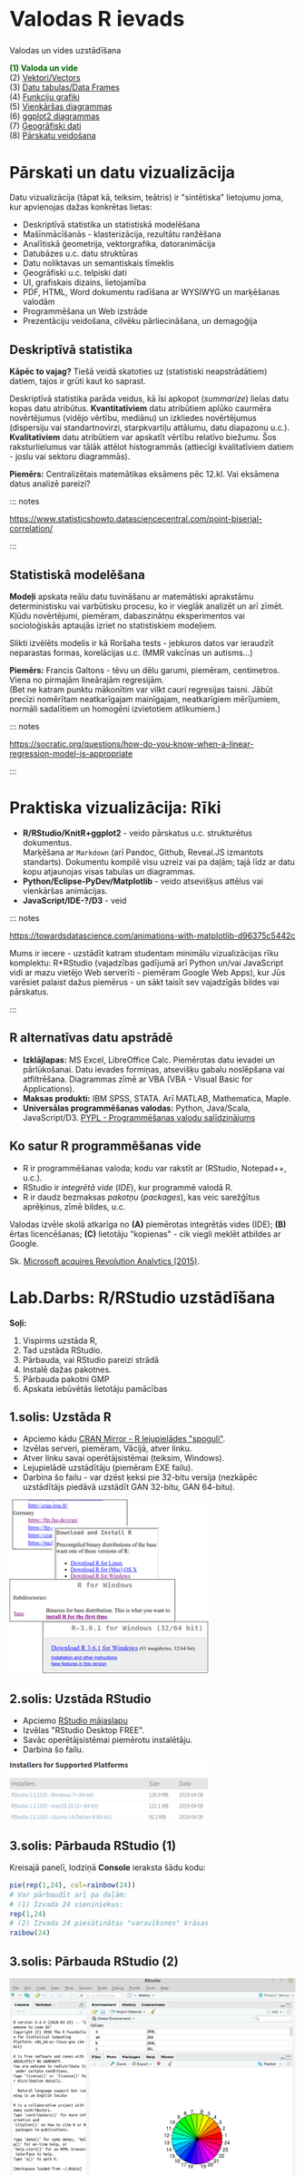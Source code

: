 # &nbsp;

<hgroup>

<h1 style="font-size:28pt">Valodas R ievads</h1>

<blue>Valodas un vides uzstādīšana</blue>

</hgroup><hgroup>

<span style="color:darkgreen">**(1) Valoda un vide**</span>  
<span>(2) [Vektori/Vectors](#section-1)</span>  
<span>(3) [Datu tabulas/Data Frames](#section-2)</span>  
<span>(4) [Funkciju grafiki](#section-3)</span>  
<span>(5) [Vienkāršas diagrammas](#section-4)</span>  
<span>(6) [ggplot2 diagrammas](#section-5)</span>  
<span>(7) [Ģeogrāfiski dati](#section-6)</span>  
<span>(8) [Pārskatu veidošana](#section-7)</span>

</hgroup>



<!--
(1) Deskriptīvā statistika. 
----------------------------
Par to, kā atšķiras vidējā vērtība plus sd no mediānas un IQR - starpkvartiļu attāluma. 
Par to, kas ir Q80/Q20 rādītājs. 
Par to, kas ir Džini indekss. 

Kāpēc vidējais rezultāts par centralizēto matemātiku neatspoguļo 
neko tādu īpašu; kā vajadzētu kalibrēt datus, put the grade on curve. 
Kuri dati jāmēra ar vidējo vērtību, kuri ar mediānu? 


Kas ir kvalitatīvi un kas - kvantitatīvi dati. 
Kādas lietas attēlo histogrammās, kādas - joslu diagrammās? 

Kādā veidā nevajag attēlot histogrammas, ja intervāli ir nevienādi. 
(Histogrammas depopulācijas gadījumā...)

Kā var šmaukties ar lineālu... Kā parādīt fuel-efficiency nepareizi? 

Statistiskie modeļi - lineārās regresijas diagramma... 


Burbuļu diagrammas... 
Interaktīvas kartes....



---- Kuros jautājumos vajag vizualizācijas
(1) Augsta līmeņa pārskati - 
(2) Komunicēt ļoti piņķerīgus datus (klimata zinātne, makroekonomika, u.c.)
(3) Parādīt drošības notikuma "traceability" - ja no datora lēmuma atkarīga
reālu cilvēku dzīve, nevar atstāt to kā melno kasti. 


-->


<!--
(1) Rīki: Kā uzlikt R, RStudio. 
(2) Kā uzlikt Web serverīti, JavaScript. 
(3) Kā uzlikt Python vidi. 


--> 





<!--
# <lo-theory/> "Zinātnisks kalkulators"

Valodas R iespējas mācību priekšmetos:

<table>
<tr><th>Matemātika</th><td style="text-align:left">Skaitļošanas un vizualizāciju piemēri statistikā u.c.</td></tr>
<tr><th>Dabaszinātnes</th><td style="text-align:left">Laboratorijas darbu kļūdu intervāli u.c.</td></tr>
<tr><th>Ģeogrāfija un ekonomika</th><td style="text-align:left">Infografikas un kartes</td></tr>
<tr><th>Informātika</th><td style="text-align:left">Nedaudz programmēšanas</td></tr>
</table>

Informātikas olimpiādēs lieto citas
valodas (Pascal, C/C++, Java, Python).

--> 

# <lo-theory/> Pārskati un datu vizualizācija

Datu vizualizācija (tāpat kā, teiksim, teātris) ir "sintētiska" 
lietojumu joma, kur apvienojas dažas konkrētas lietas:

* Deskriptīvā statistika un statistiskā modelēšana
* Mašīnmācīšanās - klasterizācija, rezultātu ranžēšana
* Analītiskā ģeometrija, vektorgrafika, datoranimācija
* Datubāzes u.c. datu struktūras
* Datu noliktavas un semantiskais tīmeklis
* Ģeogrāfiski u.c. telpiski dati
* UI, grafiskais dizains, lietojamība
* PDF, HTML, Word dokumentu radīšana ar WYSIWYG un marķēšanas valodām
* Programmēšana un Web izstrāde
* Prezentāciju veidošana, cilvēku pārliecināšana, un demagoģija



## <lo-theory/> Deskriptīvā statistika

**Kāpēc to vajag?** Tiešā veidā skatoties uz (statistiski neapstrādātiem) 
datiem, tajos ir grūti kaut ko saprast. 

Deskriptīvā statistika parāda veidus, 
kā īsi apkopot (*summarize*) lielas datu kopas datu atribūtus. 
**Kvantitatīviem** datu atribūtiem aplūko
caurmēra novērtējumus (vidējo vērtību, mediānu) un izkliedes novērtējumus 
(dispersiju vai standartnovirzi, starpkvartiļu attālumu, datu diapazonu u.c.).  
**Kvalitatīviem** datu atribūtiem var apskatīt vērtību relatīvo biežumu. 
Šos raksturlielumus var tālāk attēlot histogrammās 
(attiecīgi kvalitatīviem datiem - joslu vai sektoru diagrammās).

**Piemērs:** Centralizētais matemātikas eksāmens pēc 12.kl. Vai eksāmena datus 
analizē pareizi? 

::: notes

https://www.statisticshowto.datasciencecentral.com/point-biserial-correlation/

:::


## <lo-theory/> Statistiskā modelēšana


**Modeļi** apskata reālu datu tuvināšanu ar 
matemātiski aprakstāmu deterministisku vai varbūtisku procesu, ko ir vieglāk 
analizēt un arī zīmēt. Kļūdu novērtējumi, piemēram, dabaszinātņu eksperimentos 
vai socioloģiskās aptaujās izriet no statistiskiem modeļiem.

Slikti izvēlēts modelis ir kā Roršaha tests - jebkuros datos var ieraudzīt
neparastas formas, korelācijas u.c. (MMR vakcīnas un autisms...)

**Piemērs:** Francis Galtons - tēvu un dēlu garumi, piemēram, centimetros. 
Viena no pirmajām lineārajām regresijām.  
(Bet ne katram punktu mākonītim var vilkt cauri regresijas taisni. Jābūt
precīzi nomērītam neatkarīgajam mainīgajam, neatkarīgiem mērījumiem, 
normāli sadalītiem un homogēni izvietotiem atlikumiem.)

::: notes

https://socratic.org/questions/how-do-you-know-when-a-linear-regression-model-is-appropriate

:::




# <lo-summary/> Praktiska vizualizācija: Rīki 

* **R/RStudio/KnitR+ggplot2** - veido pārskatus u.c. strukturētus dokumentus.  
Marķēšana ar `Markdown` (arī Pandoc, Github, Reveal.JS izmantots standarts). 
Dokumentu kompilē visu uzreiz vai pa daļām; tajā līdz ar datu kopu 
atjaunojas visas tabulas un diagrammas. 
* **Python/Eclipse-PyDev/Matplotlib** - veido atsevišķus attēlus vai vienkāršas 
animācijas. 
* **JavaScript/IDE-?/D3** - veid


::: notes

https://towardsdatascience.com/animations-with-matplotlib-d96375c5442c

Mums ir iecere - uzstādīt katram studentam minimālu vizualizācijas rīku komplektu: R+RStudio (vajadzības gadījumā arī Python un/vai JavaScript vidi ar mazu vietējo Web serverīti - piemēram Google Web Apps), kur Jūs varēsiet palaist dažus piemērus - un sākt taisīt sev vajadzīgās bildes vai pārskatus. 

:::







## <lo-summary/> R alternatīvas datu apstrādē

* **Izklājlapas:** <blue>MS Excel</blue>, 
<blue>LibreOffice Calc</blue>. Piemērotas datu ievadei un pārlūkošanai. 
Datu ievades formiņas, atsevišķu gabalu noslēpšana vai atfiltrēšana.
Diagrammas zīmē ar VBA
(VBA - Visual Basic for Applications).
* **Maksas produkti:** <blue>IBM SPSS</blue>, 
<blue>STATA</blue>. Arī <blue>MATLAB</blue>, 
<blue>Mathematica</blue>, <blue>Maple</blue>.
* **Universālas programmēšanas valodas:** Python, 
Java/Scala, JavaScript/D3.
[PYPL - Programmēšanas valodu salīdzinājums](http://pypl.github.io/PYPL.html)




## <lo-summary/> Ko satur R programmēšanas vide

* R ir <blue>programmēšanas valoda</blue>; 
kodu var rakstīt ar (RStudio, Notepad++, u.c.).
* RStudio ir <blue>*integrētā vide*</blue> (*IDE*), 
kur programmē valodā R. 
* R ir daudz bezmaksas <blue>*pakotņu*</blue> (*packages*), 
kas veic sarežģītus aprēķinus, zīmē bildes, u.c.

Valodas izvēle skolā atkarīga no **(A)** piemērotas integrētās vides (IDE); 
**(B)** ērtas licencēšanas; **(C)** lietotāju "kopienas" - cik viegli meklēt
atbildes ar Google.

Sk. [Microsoft acquires Revolution Analytics (2015)](https://www.cio.com/article/2906456/microsoft-closes-aquisition-of-r-software-and-services-provider.html). 


# <lo-sample/> Lab.Darbs: R/RStudio uzstādīšana

**Soļi:**

1. Vispirms uzstāda R,
2. Tad uzstāda RStudio. 
3. Pārbauda, vai RStudio pareizi strādā
4. Instalē dažas pakotnes. 
5. Pārbauda pakotni GMP
6. Apskata iebūvētās lietotāju pamācības


## <lo-soln/> 1.solis: Uzstāda R

<hgroup>

* Apciemo kādu [CRAN Mirror - R lejupielādes "spoguli"](https://cran.r-project.org/mirrors.html). 
* Izvēlas serveri, piemēram, Vācijā, atver linku. 
* Atver linku savai operētājsistēmai (teiksim, Windows). 
* Lejupielādē uzstādītāju (piemēram EXE failu). 
* Darbina šo failu - var dzēst ķeksi pie 32-bitu versija (nezkāpēc uzstādītājs 
piedāvā uzstādīt GAN 32-bitu, GAN 64-bitu).

</hgroup>
<hgroup>

![Savāc R valodu](download-r-installer.png)

</hgroup>

## <lo-soln/> 2.solis: Uzstāda RStudio

<hgroup>

* Apciemo [RStudio mājaslapu](https://www.rstudio.com/products/rstudio/download/)
* Izvēlas "RStudio Desktop FREE". 
* Savāc operētājsistēmai piemērotu instalētāju.
* Darbina šo failu.

</hgroup>
<hgroup>

![RStudio lejupielāde](download-rstudio.png)

</hgroup>




## <lo-soln/> 3.solis: Pārbauda RStudio (1)

Kreisajā panelī, lodziņā **Console** ieraksta šādu kodu:

```r
pie(rep(1,24), col=rainbow(24))
# Var pārbaudīt arī pa daļām:
# (1) Izvada 24 vieniniekus:
rep(1,24)
# (2) Izvada 24 piesātinātas "varavīksnes" krāsas
raibow(24)
```

## <lo-soln/> 3.solis: Pārbauda RStudio (2)

![Pārbauda RStudio ar sektoru diagrammu](testing-rstudio.png)


## <lo-soln/> 4.solis: Uzstāda dažas pakotnes

```r
install.packages("knitr")
install.packages("ggplot2")
install.packages("gmp")
```

*Piezīme 1:* Ja pirmo reizi lieto kādu pakotni, tā jāinstalē (jāsavāc no Interneta).  
**KnitR** - pārskatu ģenerēšanas bibliotēka. **GGPlot2** - 
diagrammu zīmēšana. **GMP** - Ļoti lielu skaitļu aritmētika.

*Piezīme 2:* Uz 32 bitu datoriem iet vecāka RStudio versija (v1.1 nevis v1.2).



## <lo-soln/> 5.solis: Pārbauda pakotni GMP

```r
require(gmp)

xx <- as.bigz(1)
for (i in 1:99) {
  # Pielipina masīvam elementu, 
  # kas par 1 lielāks par iepriekšējo
  xx <- c(xx,xx[i]+1)
}
# Atrod reizinājumu 1*2*...*100 = 100!
prod(xx)
# Atlikums, dalot 100! ar 101
xx %% 101
```

*Piezīme:* Ir spēkā Vilsona teorēma: Katram pirmskaitlim $p$, skaitlis $(p-1)!$ 
dod atlikumu $p-1$, dalot ar $p$.

## <lo-soln/> 6.solis: Apskata iebūvētās pamācības

```r
?ggplot2::geom_point
?plot
```

To pašu var arī meklēt internetā. Piemēram, Google meklētājā ierakstīt  
`r package gmp filetype:pdf`

* Katrai R pakotnei ir standartizēta dokumentācija (pieejama kā PDF un arī
RStudio **Help** sadaļā), kur 
aprakstītas visas pakotnē ietilpstošās funkcijas, daži izsaukšanas piemēri.



# &nbsp;

<hgroup>

<h1 style="font-size:28pt">Valodas R ievads</h1>

<blue>"Vektori" (1-dimensionālas datu struktūras) valodā R</blue>

</hgroup><hgroup>

<span>(1) [Valoda un vide](#section)</span>  
<span style="color:darkgreen">**(2) Vektori/Vectors**</span>  
<span>(3) [Datu tabulas/Data Frames](#section-2)</span>  
<span>(4) [Funkciju grafiki](#section-3)</span>  
<span>(5) [Vienkāršas diagrammas](#section-4)</span>  
<span>(6) [ggplot2 diagrammas](#section-5)</span>  
<span>(7) [Ģeogrāfiski dati](#section-6)</span>  
<span>(8) [Pārskatu veidošana](#section-7)</span>

</hgroup>


# <lo-theory/> Vektori ir gandrīz tie paši masīvi

Vektori valodā R pilda apmēram to lomu, ko citās valodās masīvi. 
Ir dažas atšķirības:

* R vektorus var "salipināt", pieaudzēt lielākus, u.c.
* R valodā arī skaitļi un virknes/stringi ir "vektori" (ar garumu $1$)
* R vektoros elementus sāk numurēt no $1$ (nevis no $0$).



## <lo-summary/> Vektora summa un garums

<hgroup>

```r
## Vektors ar 5 elementiem
xx <- c(31,33,36,41,34)
## Garums (jābūt 5)
length(xx)
## Summa (jābūt 175)
sum(xx)
## Aritm. vidējais (būs 35)
sum(xx)/length(xx)
## Tikai 5. elements (būs 34)
xx[5]
## No 3. līdz 5. elementam
sum(xx[3:5])
```

</hgroup>
<hgroup>

* Skaitļu vektora visu elementu summu atrod ar `sum(...)`. 
* Vektora garumu atrod ar funkciju `length(...)`. 
* Var rēķināt aritmētisko vidējo. 

</hgroup>


## <lo-summary/> Vidējā vērtība

<hgroup> 

**Definīcija:** Ja $x_1,x_2,\ldots,x_n$ ir $n$ skaitliski novērojumi, tad
par šo lielumu *vidējo vērtību* sauc aritmētisko vidējo: 
$$\mu = \frac{\sum_{i=1}^n x_i}{n}.$$

*Piezīme:* Vārds "mean" nozīmē gan "nejauks", gan "vidējais".
<blue>*Aritmētiskais vidējais*</blue> (*arithmetic mean*).

</hgroup>


```r
xx <- c(3,2,4,7)
a <- mean(xx)
a
# Vai uzreiz vienā izteiksmē:
mean(c(3,2,4,7))
```

</hgroup>


## <lo-summary/> Dispersija un standartnovirze

<div style="font-size:70%">

**Definīcija:** Par <blue>*dispersiju*</blue> (*variance*) skaitliskiem 
novērojumiem $x_1,x_2,\ldots,x_n$ sauc izteiksmi: 
$$\sigma^2 = \frac{\sum_{i=1}^n (x_i - \mu)^2}{n}.$$

Par <blue>*standartnovirzi*</blue> (*standard deviation*) 
sauc kvadrātsakni no variances:
$$\sigma = \sqrt{\frac{\sum_{i=1}^n (x_i - \mu)^2}{n}}.$$

Ja $x_i$ ir mērvienības (piemēram, centimetri), tad arī $\sigma$ 
mēra centimetros. 

</div>


## <lo-summary/> Dispersija un standartnovirze iztvērumam

<hgroup style="font-size:70%">

Socioloģijā, fizikā un citur 
bieži jāsecina par ģenerālkopu 
no <blue>*iztvēruma*</blue> (*sample*). 
Tad formulā jādala ar $n-1$ (nevis ar $n$):

$$s = \sqrt{\frac{\sum_{i=1}^n (x_i - \mu)^2}{n-1}}.$$

Šādu standartnovirzi (kur dala ar $n-1$) rēķina R funkcija `sd(...)`.  
Visas populācijas standartnovirzei $\sigma$ 
var uzrakstīt savu funkciju `fullSD(...)`.

</hgroup>

```r
xx <- c(31,33,36,41,34)
# Dala ar 4, sanāk 3.807887
sd(xx)

fullSD <- function(x) {
  n <- length(x)
  return(sqrt( 
    sum((x-mean(x))^2)/n
  ))
}

# Dala ar 5, sanāk 3.405877
fullSD(xx)
```

<hgroup>




</hgroup>



# <lo-sample/> LD: Rēķinām KhanAcademy vingrinājumus

**Soļi:**

1. Apciemo KhanAcademy lapu, ieiet kā "Learner". Autentificējas ar Gmail vai Facebook kontu. 
2. Aiziet uz statistikas testiem. 
3. Atvērt testa uzdevumu
3. Aprēķināt vidējo vērtību un standartnovirzi, ierakstīt rezultātus, nosūtīt.

## <lo-soln/> 1.solis: Ieiet KhanAcademy

* Atver [https://www.khanacademy.org](https://www.khanacademy.org). 
* Spiež pogu **Learner** un tad **Login**. 
* Spiež pogu **Continue with Google**. (Ja pārlūkprogrammas sesijā jau esat ielogojušies
Google Epastā, tad pogai vajadzētu strādāt).
* No izvēlnes paņemt **Courses** > **Statistics & Probability**
(Tur ir arī **AP Statistics** - "Advanced Placement" nozīmē padziļinātais).

## <lo-soln/> 2.solis: Atlasīt testus par statistiku

![KhanAcademy tests](khanacademy-test-selection.png)

* Ritināt līdz sadaļai **Summarizing quantitative data**. 
* Izvēlēties *Variance and standard deviation of a population*
* VAI arī *Variance and standard deviation of a sample*

## <lo-soln/> 3.solis: Atvērt testa uzdevumu

![Populācijas standartnovirze](population-sd.png)

## <lo-soln/> Aprēķināt vid.vērtību un standartnovirzi

```r
xx <- c(13,2,1,5,2,7)
mean(xx)
[1] 5
sqrt(sum((xx - mean(xx))^2)/6)
[1] 4.123106
```

Ierakstīt lodziņos noapaļotas vērtības $5$ un $4.1$, nospiest **Check**.


## <lo-soln/> 3.solis: Atvērt citu testa uzdevumu

![Iztvēruma standartnovirze](sample-sd.png)

## <lo-soln/> Aprēķināt vid.vērtību un standartnovirzi

```r
> xx <- c(1,2,2,1,3,3)
> mean(xx)
[1] 2
> sd(xx)
[1] 0.8944272
> round(sd(xx), digits=1)
[1] 0.9
```

Šoreiz mums bija slinkums noapaļot, to dara funkcija `round()`


# &nbsp;

<hgroup>

<h1 style="font-size:28pt">Valodas R ievads</h1>

<blue>Datu tabulas valodā R</blue>

</hgroup><hgroup>

<span>(1) [Valoda un vide](#section)</span>  
<span>(2) [Vektori/Vectors](#section-1)</span>  
<span style="color:darkgreen">**(3) Datu tabulas/Data Frames**</span>  
<span>(4) [Funkciju grafiki](#section-3)</span>  
<span>(5) [Vienkāršas diagrammas](#section-4)</span>  
<span>(6) [ggplot2 diagrammas](#section-5)</span>  
<span>(7) [Ģeogrāfiski dati](#section-6)</span>  
<span>(8) [Pārskatu veidošana](#section-7)</span>

</hgroup>


# <lo-theory/> Kaut kas līdzīgs izklājlapām

<hgroup>

* Datu tabula ir līdzīga izklājlapai - katra rindiņa
parasti apraksta vienu faktu par kādu objektu. 
* Datu tabulas vieglāk apstrādāt, ja tajā neatkārto līdzīgas
kolonnas. Piemēram, ja skolēns saņēmis atzīmes piecos kontroldarbos, tad
labākas kolonnas ir "SkolenaID", "KDnum", "Atzīme". 
(Nevis "SkolenaID", "KD1", "KD2", "KD3", "KD4", "KD5".)

</hgroup>
<hgroup>

```r
class(cars)
head(cars)
nrow(cars)
colnames(cars)
```

*Piezīme:* `cars` ir R "iebūvēta" datu tabuliņa.

</hgroup>


## <lo-summary/> Datu tabulas no kolonnām

```r
> city.names <- c("Tallinn", "Riga", "Vilnius")
> city.pop <- c(435000,615000, 571000)
> cities <- data.frame(names=city.names,population=city.pop)
> 
> cities
    names population
1 Tallinn     435000
2    Riga     615000
3 Vilnius     571000
> 
```


## <lo-summary/> Ielasīšana no CSV faila

```r 
setwd(dirname(rstudioapi::getActiveDocumentContext()$path))
df <- read.table(file="matematikas-centralizetais.csv", 
                 sep=",", header=TRUE)
```

Komanda `setwd(...)` uzstāda tekošo direktoriju. Mūsu gadījumā 
`rstudioapi` (pakotne, kuru vajag pirms lietošanas instalēt)
parāda RStudio tekošo direktoriju, kurā dzīvo izpildāmais scenārijs.  

Var rakstīt arī: `setwd("c:/temp/")` utml.


# <lo-sample/> VISC eksāmenu tabula

**Soļi:** 

1. Saprast VISC eksāmena datus
2. Ielasīt VISC eksāmena datus tabulā (*data frame*)
3. Pielipināt jaunu kolonnu "Part23" - 
cik procentus no maksimuma skolēns 
saņēmis eksāmena 2. un 3. daļā kopā.
4. Izveidot Pīrsona korelāciju starp Part1 un Part23
4. Saskaitīt datus dažādos šķērsgriezumos

Sk. ZIP apakšdirektoriju: **data-analysis-course/chapters/LD-data-frames**


## <lo-soln/> 1.solis: Saprast eksāmena datus


![Excel datu kopa](excel-data-set.png)

* Eksāmenam 3 daļas (1.daļā 25 jautājumi (kopā 25 punkti); 2.daļā ir 
10 jautājumi (kopā 40 punkti); 3.daļā ir 3 jautājumi (kopā 15 punkti)).
* To svari ir attiecīgi $31.25\%$, $50\%$ un $18.75\%$ no kopējā.



## <lo-soln/> 2./3.solis: Ielasa datus, pievieno kolonnu

```r 
setwd(dirname(rstudioapi::getActiveDocumentContext()$path))
df <- read.table(file="matematikas-centralizetais.csv", 
                 sep=",", header=TRUE)
df$Part23 <- (0.50*df$Part2+(0.1875)*df$Part3)/(0.50+0.1875)
```

Tad ieraksta konsolē šādas komandas:

```r
# Cik kāda veida gada atzīmes
table(df$Annual)
# Cik pavisam skolēnu
nrow(df)
# Cik skolēnu katrā klasē
table(df$Class)
```

## <lo-soln/> 4.solis: Pīrsona korelācija

```r
res <- cor.test(df$Part1, df$Part23, method = "pearson")
res
```

![Korelācijas pārskats](correlation-report.png)


## <lo-soln/> 4.solis: Datu filtrēšana

```r
# Vidējais VISC eksāmena vērtējums
> mean(df$Total)
# Vidējā atzīme klasē Nr.4
> mean(df$Annual[df$Class=='4'])
# Vidējie procenti par testa 3.daļu klasē Nr.1
> mean(df$Part3[df$Class=='1'])
# Dažādi vidējie pa klasēm
> aggregate(cbind(Annual,Total) ~ Class, data = df, mean)
  Class Annual  Total
1     1 6.4500 54.050
2     2 7.1600 62.960
3     3 5.6875 39.875
4     4 5.0000 31.360
> 
```







# &nbsp;

<hgroup>

<h1 style="font-size:28pt">Valodas R ievads</h1>

<blue>"Vektori" valodā R</blue>

</hgroup><hgroup>

<span>(1) [Valoda un vide](#section)</span>  
<span>(2) [Vektori/Vectors](#section-1)</span>  
<span>(3) [Datu tabulas/Data Frames](#section-2)</span>  
<span style="color:darkgreen">**(4) Funkciju grafiki**</span>  
<span>(5) [Vienkāršas diagrammas](#section-4)</span>  
<span>(6) [ggplot2 diagrammas](#section-5)</span>  
<span>(7) [Ģeogrāfiski dati](#section-6)</span>  
<span>(8) [Pārskatu veidošana](#section-7)</span>

</hgroup>

# <lo-theory/> Punktu un līniju zīmēšana

* Dekarta koordinātu sistēma pielāgojas lielākajām 
un mazākajām $x$ un $y$ vērtībām (bet var "izstaipīt"
citādi). 
* Zīmēšana pa punktiem, to savienošana ar līnijām, 
noklusēto aplīšu aizstāšana ar citām figūriņām.

Sk. [Plotting discontinuous functions](http://www.cfm.brown.edu/people/dobrush/am33/R/discount.html)

## <lo-summary/> Tangensa funkcijas grafiks

<hgroup>

```r
xx <- seq(-3,3,by=0.01)
yy <- tan(xx)
plot(xx,yy,type="l", col="red")
```

Funkcija pieņem ļoti lielas vērtības, 
iziet ārpus saprātīgiem mērogiem.

</hgroup>
<hgroup>

![Slikts tangenss](bad-tan-graph.png)

</hgroup>


## <lo-summary/> Citas pārtrauktas funkcijas

<hgroup>

$$f = \left\{
\begin{array}{l}
x^2 - 1,\;\text{ja}\;x<1\\
x^3 - 5,\;\text{ja}\;1 < x <2\\
5-2x,\;\text{ja}\;x>2.1
\end{array} \right.$$

```r
f <- function(x) { 
  ifelse((x<1),x^2-1,
    ifelse((1<x & x<2),x^3-5, 
     ifelse((x>2.1),5-2*x,NA)
    )
  ) 
} 
plot(f,xlim=c(-3,5),
    ylim=c(-4,7), col="red") 
abline(v=0, h=0)
```

</hgroup>
<hgroup>

![Pārtraukts grafiks](discontinuous-graph.png)

</hgroup>


## <lo-summary/> Izlabots tangenss

*Ideja:* Izmetam no vektoriem xx un yy tās vērtības, kurām 
tangenss ir pārāk liels (aizstājam ar `NA` - Not a number).

```r
xx <- seq(-3,3,by=0.01)
yy <- tan(xx)
xx[which(yy > 10)] = NA
yy[which(yy > 10)] = NA
plot(xx,yy,type="l", col="red",xlim=c(-3,3),ylim=c(-3,3))
# asimptotas
abline(v=c(-pi/2,pi/2), lty=3,col="blue")
grid()
abline(v=0, h=0)
```

## <lo-summary/> Tangensa grafiks

![Grafiks ar asimptotām](correct-tangent.png)


# <lo-theory/> Vienkāršu animāciju veidošana

* Animētas un interaktīvas bildes parasti veido ar JavaScript;
tā ir cita programmēšanas valoda, ko saprot vairums pārlūkprogrammu (*browsers*). 
* R/RStudio var sagatavot JSON datus JavaScript programmai. 
* R/RStudio var arī veidot animētu GIF, kur animācija ir "iebūvēta" 
pašā attēla failā. 

**Ko darīt ar izveidoto grafiku?**

* Var saglabāt <blue>*starpliktuvē*</blue> (*clipboard*)
* Var saglabāt failā ar dialogu **Export** > **Save as Image**
* Var saglabāt scenārijā norādītajā failā

## <lo-summary/> No vairākiem kadriem veidots GIF

* Dažas matemātikas idejas viegli attēlot kustībā. 
* Animēto GIF veidojam no kadriem, kam norāda, cik bieži tie mainīsies. 
* To var izdarīt, izsaucot `convert` programmu.

```r
if (Sys.info()['sysname'] == "Windows") {
  cmdPrefix <- "cmd /c "
} else { cmdPrefix <- "" } 
system(paste0(
  cmdPrefix,
  "convert -delay 75 -loop 0 sin*.png animation.gif"
))
```



# <lo-sample/> Izveidot animētu Teilora rindu

**Soļi:** 

1. Izveidot funkciju, kas rēķina $y=\sin(x)$ Teilora rindas parciālsummu
līdz $k$-tajam loceklim:
$$\sum_{i=0}^{k} \frac{(-1)^k x^{2k+1}}{(2k+1)!}.$$
2. Izveidot bildītes, kurās šos grafikus var noglabāt.
3. Sašūt bildītes ar GIF veidotāju "convert"

Sk. ZIP apakšdirektoriju: **data-analysis-course/chapters/LD-animated-gifs**





# &nbsp;

<hgroup>

<h1 style="font-size:28pt">Valodas R ievads</h1>

<blue>"Vektori" valodā R</blue>

</hgroup><hgroup>

<span>(1) [Valoda un vide](#section)</span>  
<span>(2) [Vektori/Vectors](#section-1)</span>  
<span>(3) [Datu tabulas/Data Frames](#section-2)</span>  
<span>(4) [Funkciju grafiki](#section-3)</span>  
<span style="color:darkgreen">**(5) Vienkāršas diagrammas**</span>  
<span>(6) [ggplot2 diagrammas](#section-5)</span>  
<span>(7) [Ģeogrāfiski dati](#section-6)</span>  
<span>(8) [Pārskatu veidošana](#section-7)</span>

</hgroup>

# <lo-theory/> Vienkāršu diagrammu veidi

* Lai būtu, ko zīmēt, var sākt ar "datu ģenerēšanu". 
* Varam apskatīt dažus diagrammu veidus: `barplot`, `pie`, `hist`.


# <lo-theory/> Sadalījumu funkcijas

<div style="font-size:75%">

<table>
<tr><th>Sadalījums</th><th>Blīvumfunkcija</th><th>Sadalījumfunkcija</th><th>Kvantiļu funkcija</th><th>Ģenerators</th></tr>
<tr><th>Normālais</th><td>`dnorm()`</td><td>`pnorm()`</td><td>`qnorm()`</td><td>`rnorm()`</td></tr>
<tr><th>Vienmērīgais</th><td>`dunif()`</td><td>`punif()`</td><td>`qunif()`</td><td>`runif()`</td></tr>
<tr><th>Binomiālais</th><td>`dbinom()`</td><td>`pbinom()`</td><td>`qbinom()`</td><td>`rbinom()`</td></tr>
<tr><th>Eksponenciālais</th><td>`dexp()`</td><td>`pexp()`</td><td>`qexp()`</td><td>`rexp()`</td></tr>
<tr><th>Puasona</th><td>`dpois()`</td><td>`ppois()`</td><td>`qpois()`</td><td>`rpois()`</td></tr>
</table>

</div>


# <lo-sample/> Lab.darbs: Empīriska gadījumlieluma attēlošana

**Soļi:**

1. Atrod M.Bendika (lietotājs "mbendiks") Twitter ierakstus 2018.g., kur minēts vārds "rozīnes".
2. Izveido varbūtisku eksperimentu $1000$ sausiņu (vai saldējumu) izgatavošanai tā, 
lai katrā saldējumā būtu vidēji $10$ rozīnes. (Izmantot Puasona sadalījumu 
ar $\lambda = 10$.) 
3. Attēlo eksperimenta rezultātu histogrammā. Saskaitīt, cik sausiņos/saldējumos
būs (A) mazāk kā $5$ rozīnes; (B) neviena rozīne.


## <lo-soln/> 1.solis: Atrod tvītus par rozīnēm

* Apciemo www.twitter.com. Ievada meklēšanas lodziņā:  
`from:mbendiks rozīnes since:2018-01-01 until:2018-12-31`

![Par rozīnēm](saldejumu-standarts.png)

## <lo-soln/> 2.solis: Varbūtisks eksperiments

<hgroup>

```r
# Apskata rpois dokumentāciju
?rpois
# Izsauc ar parametriem
xx <- rpois(n=1000,lambda=10)
# Saskaita TRUE (rozīņu < 5)
sum(xx < 5)
# Saskaita TRUE (rozīņu nav)
sum(xx == 0)
# Tabula pa rozīņu skaitiem
table(xx)
```

</hgroup>

<hgroup>

![Puasona lab.d.](puasona-labd.png)

</hgroup>


## <lo-soln/> 3.solis: Joslu diagramma

<hgroup>

```r
# Citi Puasona nejaušie skaitļi
xx <- rpois(n=1000,lambda=10)
# Tabula ar kopsavilkumu
tt <- table(xx)
# Joslu diagramma
barplot(height=as.vector(tt),
  names.arg=names(tt))
grid()
```

*Piezīme.* Nepārtrauktiem sadalījumiem atbilst histogrammas, 
diskrētiem - joslu diagrammas (stabiņiem ir atstarpes).

</hgroup>

<hgroup>

![Joslu diagramma](poisson-barchart.png)

</hgroup>



# <lo-sample/> Citi laboratorijas darbi...

1. Izmantojot [Vikipēdijas datus par vidējo garumu vīriešiem un sievietēm Somijā](https://en.wikipedia.org/wiki/List_of_average_human_height_worldwide), atrast varbūtību, ka nejauši izvēlēta vīrieša (attiecīgi 
sievietes) garums ir intervālā $[180;190]$ centimetri. Pieņemt, ka garuma
standartnovirze sievietēm ir $\sigma_s = 6\,\text{cm}$ un vīriešiem $\sigma_v = 7\,\text{cm}$. 
2. Veikt randomizētus eksperimentus spēlei "Cirks", kur katru gājienu nosaka metamā 
kauliņa rezultāts un, nonākot noteiktās pozīcijās, lauciņa numuram pieskaita vai 
atņem kaut ko. Atrast vidējo kauliņa metienu skaitu, lai nonāktu beigu lauciņā "100". 

* Viens metamā kauliņa metiena rezultāts: `sample(1:6,1)`
* Divu metienu summa: `sum(sample(1:6,2,replace=TRUE))` vai `sample(1:6,1)+sample(1:6,1)`




# &nbsp;

<hgroup>

<h1 style="font-size:28pt">Valodas R ievads</h1>

<blue>"Vektori" valodā R</blue>

</hgroup><hgroup>

<span>(1) [Valoda un vide](#section)</span>  
<span>(2) [Vektori/Vectors](#section-1)</span>  
<span>(3) [Datu tabulas/Data Frames](#section-2)</span>  
<span>(4) [Funkciju grafiki](#section-3)</span>  
<span>(5) [Vienkāršas diagrammas](#section-4)</span>  
<span style="color:darkgreen">**(6) ggplot2 diagrammas**</span>  
<span>(7) [Ģeogrāfiski dati](#section-6)</span>  
<span>(8) [Pārskatu veidošana](#section-7)</span>

</hgroup>

# <lo-theory/> Diagrammas ar ggplot2

* Funkcijām `plot()`, `points()`, `barplot()`, `pie()` 
ir neskaitāmi parametri dažādām dzīves situācijām. 
* Vai var kombinēt vizualizācijas elementus tā, kā nevienā 
bibliotēkā tas "nav paredzēts". 
   * Var zīmēt attēlus ar vektorgrafikas elementiem (līnijām, 
taisnstūriem, teksta gabaliņiem, utml.), teiksim, 
ar pakotni `grid`. Kaut ko līdzīgu dara arī JavaScript
bibliotēka D3. 
   * Var zīmēt attēlus ar pakotni `ggplot2`, kas 
izmanto "diagrammu algebru".


## <lo-summary/> Diagrammu algebra

* Diagrammu pamazām pieaudzē, tai "pieskaitot" jaunas
izteiksmes, kas apraksta kādas koordinātu asis zīmēt, 
kādus objektus uzlikt diagrammai, u.c.
* Diagrammu var piešķirt mainīgajam, atgriezt kā funkcijas vērtību. 
* Zīmēšanas brīdī diagramma pārvēršas par rastra (PNG) vai 
vektorgrafikas (SVG) attēlu, noteiktā izšķirtspējā 
attēlo burtiņus.


# <lo-sample/> Centralizēto eksāmenu dati

**Soļi**

1. Ielasīt tabulu ar eksāmena datiem.
2. Pakāpeniski uzaudzēt ggplot2 diagrammu
3. Ar scenārija komandu noglabāt diagrammu PNG failā



## <lo-soln/> Pilns atrisinājums

```r
require(ggplot2)
require(RColorBrewer)
setwd(dirname(rstudioapi::getActiveDocumentContext()$path))
df <- read.table(file="matematikas-centralizetais.csv", 
                 sep=",", header=TRUE)
df$Part23 = 0.50*df$Part2 + (0.1875)*df$Part3
ggplot(df, aes(x=Part1, y=Part23, color=as.factor(Class))) + 
  geom_point() + 
  scale_color_manual(values=brewer.pal(4,"Set1")) + 
  geom_smooth(method='lm', se = FALSE)
```

## <lo-soln/> Attēls (Izkliedes diagramma)

![Scatterplot](scatterplot.png)




# &nbsp;

<hgroup>

<h1 style="font-size:28pt">Valodas R ievads</h1>

<blue>"Vektori" valodā R</blue>

</hgroup><hgroup>

<span>(1) [Valoda un vide](#section)</span>  
<span>(2) [Vektori/Vectors](#section-1)</span>  
<span>(3) [Datu tabulas/Data Frames](#section-2)</span>  
<span>(4) [Funkciju grafiki](#section-3)</span>  
<span>(5) [Vienkāršas diagrammas](#section-4)</span>  
<span>(6) [ggplot2 diagrammas](#section-5)</span>  
<span style="color:darkgreen">**(7) Ģeogrāfiski dati**</span>  
<span>(8) [Pārskatu veidošana](#section-7)</span>

</hgroup>

# <lo-sample/> Izveidot krāsainu karti

1. Instalēt trūkstošās pakotnes
2. Darbināt scenāriju, lai veidotu karti

Sk. ZIP apakšdirektoriju: **data-analysis-course/chapters/LD-kartes**

## <lo-soln/> 1.solis: Instalēt trūkstošās pakotnes

```r
install.packages("rgeos")
install.packages("maptools")
install.packages("sp")
install.packages("classInt")
install.packages("RColorBrewer")
```

## <lo-soln/> 2.solis: Darbināt scenāriju

* Atvērt direktoriju **data-analysis-course/chapters/LD-kartes**
* Atvērt ar RStudio failu `krasaina-karte.R`
* Ar **Ctrl+A** iezīmēt visu scenārija tekstu
* Spiestu pogu **Run**
* Pārliecināties, ka rodas attēls **krasaina-karte-2018-01-01.png**





# &nbsp;

<hgroup>

<h1 style="font-size:28pt">Valodas R ievads</h1>

<blue>"Vektori" valodā R</blue>

</hgroup><hgroup>

<span>(1) [Valoda un vide](#section)</span>  
<span>(2) [Vektori/Vectors](#section-1)</span>  
<span>(3) [Datu tabulas/Data Frames](#section-2)</span>  
<span>(4) [Funkciju grafiki](#section-3)</span>  
<span>(5) [Vienkāršas diagrammas](#section-4)</span>  
<span>(6) [ggplot2 diagrammas](#section-5)</span>  
<span>(7) [Ģeogrāfiski dati](#section-6)</span>  
<span style="color:darkgreen">**(8) Pārskatu veidošana**</span>

</hgroup>

# <lo-theory/> KnitR bibliotēka

KnitR ir viena cilvēka (Yi Huei) projekts, kas ir tik populārs,
ka ir "iebūvēts" rīkā RStudio. Tajā apvienotas vairākas tehnoloģijas:

* RStudio vide
* R diagrammas (parastās, ggplot2, jebkādas citas)
* Markdown - ļoti vienkāršs wiki-stila marķējums; ar to var rakstīt
<blue>*dekorētu tekstu*</blue> (*rich text*) - teksta izcēlumi, linki, tabulas.
* LaTeX - matemātikas formulas un smuka PDF veidošana.
* Paša KnitR marķējums (lai tekstā iekļautu attēlus, formulas, u.c.). 










